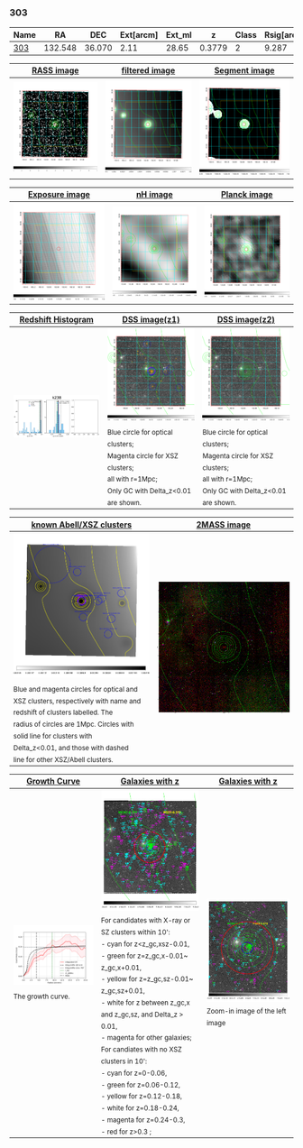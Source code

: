 <div STYLE="page-break-after: always;"></div>

### 303

|Name          |RA          |DEC      | Ext[arcm] | Ext_ml | z    | Class| Rsig[arcmin] | CRsig[c/s] | CR500[c/s] | R500[Mpc] |L500[erg/s]|F500[erg/s/cm^2]| M500[Msun]|Tx[keV]|beta|GC(XSZ,Delta_z<0.01)| GC(OPT,Delta_z<0.01)|GC|alias|
|--------------|------------|------------|---|---|-----------|--------|------|------|----|----|----|----|----|----|----|----|----|----|---|
|[303](script/303.md)     | 132.548       | 36.070       | 2.11    | 28.65   | 0.3779 | 2   | 9.287 |0.148 |0.135 |1.310 |1.347e+45 |2.729e-12 |9.501e+14 |9.763 |0.789 |Tar, |redMaPPer, |Tar, |k238|

|[RASS image](../image/303/303_img.pdf)|[filtered image](../image/303/303_fil.pdf)|[Segment image](../image/303/303_seg.pdf)|
|-------------------|--------------------|-------------------|
| <img src="../image/303/303_img.png" width="300">  | <img src="../image/303/303_fil.png" width="300">   | <img src="../image/303/303_seg.png" width="300">  |

|[Exposure image](../image/303/303_mex.pdf)| [nH image](../image/303/303_nh.pdf)| [Planck image](../image/303/303_p.pdf)|
|-------------------|--------------------|-------------------|
|<img src="../image/303/303_mex.png" width="300">   | <img src="../image/303/303_nh.png" width="300">    | <img src="../image/303/303_p.png" width="300"> |

|[Redshift Histogram](../image/303/303_zg.pdf) | [DSS image(z1)](../image/303/303_dss_z1.pdf)      |  [DSS image(z2)](../image/303/303_dss_z2.pdf)    |
|-------------------|--------------------|-------------------|
|<img src="../image/303/303_zg.png" width="300"> |<img src="../image/303/303_dss_z1.png" width="300"> <sub><br>Blue circle for optical clusters; <br>Magenta circle for XSZ clusters; <br>all with r=1Mpc; <br>Only GC with Delta_z<0.01 are shown. </sub>| <img src="../image/303/303_dss_z2.png" width="300"><sub><br>Blue circle for optical clusters; <br>Magenta circle for XSZ clusters; <br>all with r=1Mpc; <br>Only GC with Delta_z<0.01 are shown. </sub> |

|[known Abell/XSZ clusters](../image/303/303_m.pdf) | [2MASS image](../image/303/303_2mass.pdf)      |
|-------------------|-------------------|
|<img src=../image/303/303_m.png width="300"> <sub><br>Blue and magenta circles for optical and <br>XSZ clusters, respectively with name and <br>redshift of clusters labelled. The <br>radius of circles are 1Mpc. Circles with <br>solid line for clusters with <br>Delta_z<0.01, and those with dashed <br>line for other XSZ/Abell clusters.        </sub>|<img src="../image/303/303_2mass.png" width="300">  |

|[Growth Curve](../image/303/303_gca_all.png) |[Galaxies with z](../image/303/303_opt_ned.pdf) |[Galaxies with z](../image/303/303_opt_ned_zoom.pdf) |
|-------------------|-------------------|-------------------|
| <img src="../image/303/303_gca_all.png" width="300"> <sub><br>The growth curve.</sub>| <img src=../image/303/303_opt_ned.png width="300"> <br><sub> For candidates with X-ray or SZ clusters within 10': <br> - cyan for z<z_gc,xsz-0.01, <br> - green for z=z_gc,x-0.01~ z_gc,x+0.01, <br> - yellow for z=z_gc,sz-0.01~ z_gc,sz+0.01, <br> - white for z between z_gc,x and z_gc,sz, and Delta_z > 0.01, <br> - magenta for other galaxies; <br>For candiates with no XSZ clusters in 10': <br> - cyan for z=0-0.06, <br> - green for z=0.06-0.12, <br> - yellow for z=0.12-0.18, <br> - white for z=0.18-0.24, <br> - magenta for z=0.24-0.3, <br> - red for z>0.3 ;  </sub>|<img src=../image/303/303_opt_ned_zoom.png width="300">  <br><sub> Zoom-in image of the left image</sub>|




